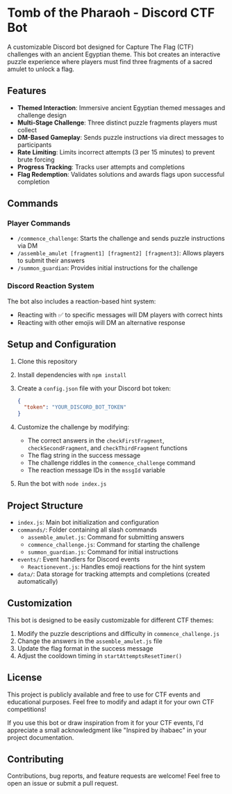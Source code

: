 # Tomb of the Pharaoh - Discord CTF Bot

A customizable Discord bot designed for Capture The Flag (CTF) challenges with an ancient Egyptian theme. This bot creates an interactive puzzle experience where players must find three fragments of a sacred amulet to unlock a flag.

## Features

- **Themed Interaction**: Immersive ancient Egyptian themed messages and challenge design
- **Multi-Stage Challenge**: Three distinct puzzle fragments players must collect
- **DM-Based Gameplay**: Sends puzzle instructions via direct messages to participants
- **Rate Limiting**: Limits incorrect attempts (3 per 15 minutes) to prevent brute forcing
- **Progress Tracking**: Tracks user attempts and completions
- **Flag Redemption**: Validates solutions and awards flags upon successful completion

## Commands

### Player Commands

- `/commence_challenge`: Starts the challenge and sends puzzle instructions via DM
- `/assemble_amulet [fragment1] [fragment2] [fragment3]`: Allows players to submit their answers
- `/summon_guardian`: Provides initial instructions for the challenge

### Discord Reaction System

The bot also includes a reaction-based hint system:
- Reacting with ✅ to specific messages will DM players with correct hints
- Reacting with other emojis will DM an alternative response

## Setup and Configuration

1. Clone this repository
2. Install dependencies with `npm install`
3. Create a `config.json` file with your Discord bot token:
   ```json
   {
     "token": "YOUR_DISCORD_BOT_TOKEN"
   }
   ```
4. Customize the challenge by modifying:
   - The correct answers in the `checkFirstFragment`, `checkSecondFragment`, and `checkThirdFragment` functions
   - The flag string in the success message
   - The challenge riddles in the `commence_challenge` command
   - The reaction message IDs in the `mssgId` variable

5. Run the bot with `node index.js`

## Project Structure

- `index.js`: Main bot initialization and configuration
- `commands/`: Folder containing all slash commands
  - `assemble_amulet.js`: Command for submitting answers
  - `commence_challenge.js`: Command for starting the challenge
  - `summon_guardian.js`: Command for initial instructions
- `events/`: Event handlers for Discord events
  - `Reactionevent.js`: Handles emoji reactions for the hint system
- `data/`: Data storage for tracking attempts and completions (created automatically)

## Customization

This bot is designed to be easily customizable for different CTF themes:

1. Modify the puzzle descriptions and difficulty in `commence_challenge.js`
2. Change the answers in the `assemble_amulet.js` file
3. Update the flag format in the success message
4. Adjust the cooldown timing in `startAttemptsResetTimer()`

## License

This project is publicly available and free to use for CTF events and educational purposes. Feel free to modify and adapt it for your own CTF competitions!

If you use this bot or draw inspiration from it for your CTF events, I'd appreciate a small acknowledgment like "Inspired by ihabaec" in your project documentation.

## Contributing

Contributions, bug reports, and feature requests are welcome! Feel free to open an issue or submit a pull request.
